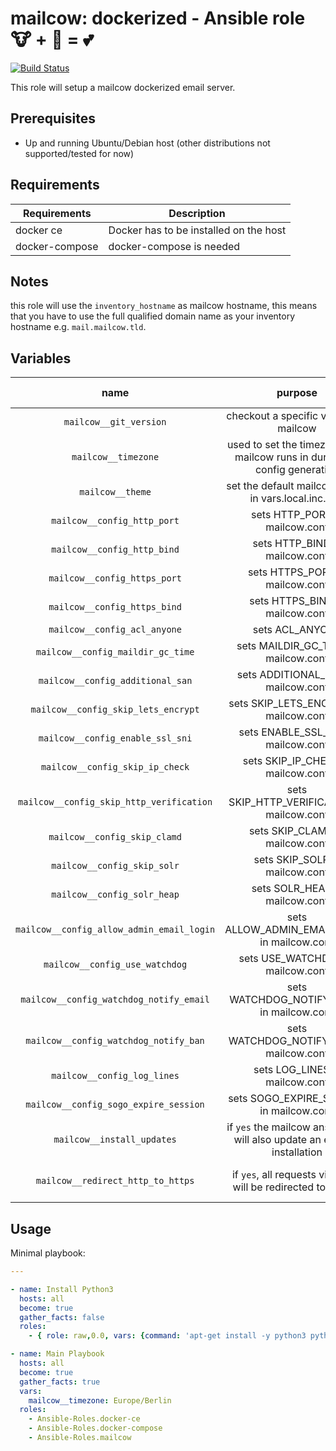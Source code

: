 # mailcow: dockerized - Ansible role 🐮 + 🐋 = 💕

[![Build Status](https://drone.mailcow.email/api/badges/mailcow/mailcow-ansiblerole/status.svg)](https://drone.mailcow.email/mailcow/mailcow-ansiblerole)

This role will setup a mailcow dockerized email server.

## Prerequisites

- Up and running Ubuntu/Debian host (other distributions not supported/tested for now)

## Requirements

| Requirements   | Description                            |
|----------------|----------------------------------------|
| docker ce      | Docker has to be installed on the host |
| docker-compose | docker-compose is needed               |

## Notes
this role will use the `inventory_hostname` as mailcow hostname, this means that you have to use the full qualified domain name as your inventory hostname e.g. `mail.mailcow.tld`.

## Variables

|                   name                    |                                   purpose                                   | default value |    note     |
|:-----------------------------------------:|:---------------------------------------------------------------------------:|:-------------:|:-----------:|
|          `mailcow__git_version`           |                   checkout a specific version of mailcow                    |   `master`    |             |
|            `mailcow__timezone`            | used to set the timezone your mailcow runs in during the config generation  |    not set    | must be set |
|             `mailcow__theme`              |             set the default mailcow theme in vars.local.inc.php             |    `lumen`    |             |
|        `mailcow__config_http_port`        |                       sets HTTP_PORT in mailcow.conf                        |     `80`      |             |
|        `mailcow__config_http_bind`        |                       sets HTTP_BIND in mailcow.conf                        |   `0.0.0.0`   |             |
|       `mailcow__config_https_port`        |                       sets HTTPS_PORT in mailcow.conf                       |     `443`     |             |
|       `mailcow__config_https_bind`        |                       sets HTTPS_BIND in mailcow.conf                       |   `0.0.0.0`   |             |
|       `mailcow__config_acl_anyone`        |                               sets ACL_ANYONE                               |   disallow    |             |
|     `mailcow__config_maildir_gc_time`     |                    sets MAILDIR_GC_TIME in mailcow.conf                     |    `1440`     |             |
|     `mailcow__config_additional_san`      |                     sets ADDITIONAL_SAN in mailcow.conf                     |               |             |
|    `mailcow__config_skip_lets_encrypt`    |                   sets SKIP_LETS_ENCRYPT in mailcow.conf                    |               |             |
|     `mailcow__config_enable_ssl_sni`      |                     sets ENABLE_SSL_SNI in mailcow.conf                     |               |             |
|      `mailcow__config_skip_ip_check`      |                     sets SKIP_IP_CHECK in mailcow.conf                      |               |             |
| `mailcow__config_skip_http_verification`  |                 sets SKIP_HTTP_VERIFICATION in mailcow.conf                 |      `n`      |             |
|       `mailcow__config_skip_clamd`        |                       sets SKIP_CLAMD in mailcow.conf                       |      `n`      |             |
|        `mailcow__config_skip_solr`        |                       sets SKIP_SOLR in mailcow.conf                        |      `n`      |             |
|        `mailcow__config_solr_heap`        |                       sets SOLR_HEAP in mailcow.conf                        |    `1024`     |             |
| `mailcow__config_allow_admin_email_login` |                sets ALLOW_ADMIN_EMAIL_LOGIN in mailcow.conf                 |      `n`      |             |
|      `mailcow__config_use_watchdog`       |                      sets USE_WATCHDOG in mailcow.conf                      |      `n`      |             |
|  `mailcow__config_watchdog_notify_email`  |                 sets WATCHDOG_NOTIFY_EMAIL in mailcow.conf                  |               |             |
|   `mailcow__config_watchdog_notify_ban`   |                  sets WATCHDOG_NOTIFY_BAN in mailcow.conf                   |      `y`      |             |
|        `mailcow__config_log_lines`        |                       sets LOG_LINES in mailcow.conf                        |    `9999`     |             |
|   `mailcow__config_sogo_expire_session`   |                  sets SOGO_EXPIRE_SESSION in mailcow.conf                   |     `480`     |             |
|        `mailcow__install_updates`         | if `yes` the mailcow ansible role will also update an existing installation |     `yes`     |             |
|        `mailcow__redirect_http_to_https`         | if `yes`, all requests via HTTP will be redirected to HTTPS |     `no`     | also see https://mailcow.github.io/mailcow-dockerized-docs/u_e-80_to_443/ |

## Usage

Minimal playbook:

```yaml
---

- name: Install Python3
  hosts: all
  become: true
  gather_facts: false
  roles:
    - { role: raw,0.0, vars: {command: 'apt-get install -y python3 python3-pip'} }

- name: Main Playbook
  hosts: all
  become: true
  gather_facts: true
  vars:
    mailcow__timezone: Europe/Berlin
  roles:
    - Ansible-Roles.docker-ce
    - Ansible-Roles.docker-compose
    - Ansible-Roles.mailcow
```
